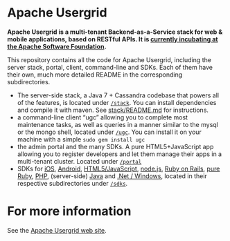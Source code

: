 Apache Usergrid
===============

**Apache Usergrid is a multi-tenant Backend-as-a-Service stack for web & mobile applications, based on RESTful APIs. It is [currently incubating at the Apache Software Foundation](http://usergrid.incubator.apache.org/).**

This repository contains all the code for Apache Usergrid, including the server stack, portal, client, command-line and SDKs. Each of them have their own, much more detailed README in the corresponding subdirectories.

* The server-side stack, a Java 7 + Cassandra codebase that powers all of the features, is located under [`/stack`](stack). You can install dependencies and compile it with maven. See [stack/README.md](stack#requirements) for instructions.
* a command-line client “ugc” allowing you to complete most maintenance tasks, as well as queries in a manner similar to the mysql or the mongo shell, located under [`/ugc`](ugc). You can install it on your machine with a simple `sudo gem install ugc`
* the admin portal and the many SDKs. A pure HTML5+JavaScript app allowing you to register developers and let them manage their apps in a multi-tenant cluster. Located under [`/portal`](portal)
* SDKs for [iOS](sdks/ios), [Android](sdks/android), [HTML5/JavaScript](sdks/html5-javascript), [node.js](sdks/nodejs), [Ruby on Rails](ruby-on-rails), [pure Ruby](sdks/ruby), [PHP](sdks/php), (server-side) [Java](sdks/java) and [.Net / Windows](sdks/dotnet), located in their respective subdirectories under [`/sdks`](sdks).


For more information
===
See the [Apache Usergrid web site](http://usergrid.incubator.apache.org/).

